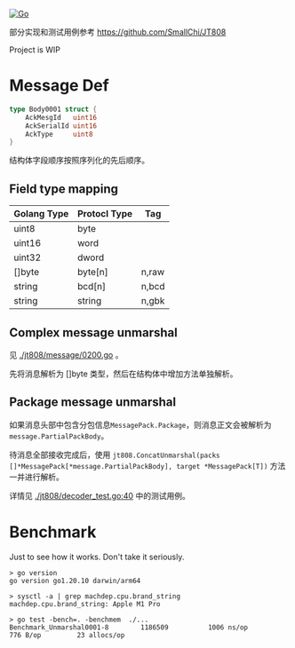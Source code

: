 [![Go](https://github.com/francistm/jt808-golang/actions/workflows/go.yml/badge.svg)](https://github.com/francistm/jt808-golang/actions/workflows/go.yml)

部分实现和测试用例参考 <https://github.com/SmallChi/JT808>

Project is WIP

# Message Def
``` go
type Body0001 struct {
	AckMesgId   uint16
	AckSerialId uint16
	AckType     uint8
}
```
结构体字段顺序按照序列化的先后顺序。

## Field type mapping

| Golang Type | Protocl Type |   Tag    |
| ----------- | ------------ | -------- |
|    uint8    |     byte     |          |
|   uint16    |     word     |          |
|   uint32    |    dword     |          |
|   []byte    |   byte[n]    |  n,raw   |
|   string    |    bcd[n]    |  n,bcd   |
|   string    |    string    |  n,gbk   |


## Complex message unmarshal
见 [./jt808/message/0200.go](https://github.com/francistm/jt808-golang/blob/c02868ec780de98aa3301ac24308a25532f2a7f6/jt808/message/0200.go) 。

先将消息解析为 []byte 类型，然后在结构体中增加方法单独解析。

## Package message unmarshal
如果消息头部中包含分包信息`MessagePack.Package`，则消息正文会被解析为`message.PartialPackBody`。

待消息全部接收完成后，使用 `jt808.ConcatUnmarshal(packs []*MessagePack[*message.PartialPackBody], target *MessagePack[T])` 方法一并进行解析。

详情见 [./jt808/decoder_test.go:40](https://github.com/francistm/jt808-golang/blob/c02868ec780de98aa3301ac24308a25532f2a7f6/jt808/decoder_test.go#L40) 中的测试用例。

# Benchmark
Just to see how it works. Don't take it seriously.

~~~
> go version
go version go1.20.10 darwin/arm64

> sysctl -a | grep machdep.cpu.brand_string
machdep.cpu.brand_string: Apple M1 Pro

> go test -bench=. -benchmem  ./...
Benchmark_Unmarshal0001-8   	 1186509	      1006 ns/op	     776 B/op	      23 allocs/op
~~~
